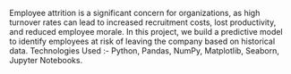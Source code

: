 Employee attrition is a significant concern for organizations, as high turnover rates can lead to increased recruitment costs, lost productivity, and reduced employee morale.
In this project, we build a predictive model to identify employees at risk of leaving the company based on historical data.
Technologies Used :-
Python,
Pandas,
NumPy,
Matplotlib,
Seaborn,
Jupyter Notebooks.
